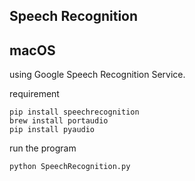 ## Speech Recognition
## macOS

using Google Speech Recognition Service.

requirement
````
pip install speechrecognition 
brew install portaudio 
pip install pyaudio
````

run the program 
````
python SpeechRecognition.py
````
